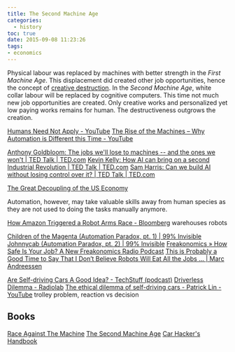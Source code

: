 ```yaml
---
title: The Second Machine Age
categories:
  - history
toc: true
date: 2015-09-08 11:23:26
tags:
- economics
---
```


Physical labour was replaced by machines with better strength in the *First Machine Age*. This displacement did created other job opportunities, hence the concept of [creative destruction](https://www.wikiwand.com/en/Creative_destruction).
In the *Second Machine Age*, white collar labour will be replaced by cognitive computers. This time not much new job opportunities are created. Only creative works and personalized yet low paying works remains for human. The destructiveness outgrows the creation.

[Humans Need Not Apply - YouTube](https://www.youtube.com/watch?v=7Pq-S557XQU)
[The Rise of the Machines – Why Automation is Different this Time - YouTube](https://www.youtube.com/watch?v=WSKi8HfcxEk)

[Anthony Goldbloom: The jobs we'll lose to machines -- and the ones we won't | TED Talk | TED.com](https://www.ted.com/talks/anthony_goldbloom_the_jobs_we_ll_lose_to_machines_and_the_ones_we_won_t)
[Kevin Kelly: How AI can bring on a second Industrial Revolution | TED Talk | TED.com](https://www.ted.com/talks/kevin_kelly_how_ai_can_bring_on_a_second_industrial_revolution)
[Sam Harris: Can we build AI without losing control over it? | TED Talk | TED.com](https://www.ted.com/talks/sam_harris_can_we_build_ai_without_losing_control_over_it)

[The Great Decoupling of the US Economy](http://andrewmcafee.org/2012/12/the-great-decoupling-of-the-us-economy/)

Automation, however, may take valuable skills away from human species as they are not used to doing the tasks manually anymore.

[How Amazon Triggered a Robot Arms Race - Bloomberg](http://www.bloomberg.com/news/articles/2016-06-29/how-amazon-triggered-a-robot-arms-race) warehouses robots

[Children of the Magenta (Automation Paradox, pt. 1) | 99% Invisible](http://99percentinvisible.org/episode/children-of-the-magenta-automation-paradox-pt-1/)
[Johnnycab (Automation Paradox, pt. 2) | 99% Invisible](http://99percentinvisible.org/episode/johnnycab-automation-paradox-pt-2/)
[Freakonomics » How Safe Is Your Job? A New Freakonomics Radio Podcast](http://freakonomics.com/2015/01/29/how-safe-is-your-job-a-new-freakonomics-radio-podcast/)
[This is Probably a Good Time to Say That I Don’t Believe Robots Will Eat All the Jobs … | Marc Andreessen](http://blog.pmarca.com/2014/06/13/this-is-probably-a-good-time-to-say-that-i-dont-believe-robots-will-eat-all-the-jobs/)

[Are Self-driving Cars A Good Idea? - TechStuff (podcast)](https://player.fm/series/techstuff/are-self-driving-cars-a-good-idea)
[Driverless Dilemma - Radiolab](http://www.radiolab.org/story/driverless-dilemma/)
[The ethical dilemma of self-driving cars - Patrick Lin - YouTube](https://www.youtube.com/watch?v=ixIoDYVfKA0)
trolley problem, reaction vs decision

## Books

[Race Against The Machine](http://raceagainstthemachine.com/)
[The Second Machine Age](http://andrewmcafee.org/the-second-machine-age-the-book-and-the-blurbs/)
[Car Hacker's Handbook](http://opengarages.org/handbook/)
